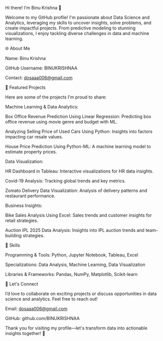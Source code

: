 Hi there! I'm Binu Krishna 👋

Welcome to my GitHub profile! I'm passionate about Data Science and Analytics, leveraging my skills to uncover insights, solve problems, and create impactful projects. From predictive modeling to stunning visualizations, I enjoy tackling diverse challenges in data and machine learning.

🌐 About Me

Name: Binu Krishna

GitHub Username: BINUKRISHNAA

Contact: dosaaa006@gmail.com

🎨 Featured Projects

Here are some of the projects I'm proud to share:

Machine Learning & Data Analytics:

Box Office Revenue Prediction Using Linear Regression: Predicting box office revenue using movie genre and budget with ML.

Analyzing Selling Price of Used Cars Using Python: Insights into factors impacting car resale values.

House Price Prediction Using Python-ML: A machine learning model to estimate property prices.

Data Visualization:

HR Dashboard in Tableau: Interactive visualizations for HR data insights.

Covid-19 Analysis: Tracking global trends and key metrics.

Zomato Delivery Data Visualization: Analysis of delivery patterns and restaurant performance.

Business Insights:

Bike Sales Analysis Using Excel: Sales trends and customer insights for retail strategies.

Auction IPL 2025 Data Analysis: Insights into IPL auction trends and team-building strategies.

🔧 Skills

Programming & Tools: Python, Jupyter Notebook, Tableau, Excel

Specializations: Data Analysis, Machine Learning, Data Visualization

Libraries & Frameworks: Pandas, NumPy, Matplotlib, Scikit-learn

🚀 Let's Connect

I’d love to collaborate on exciting projects or discuss opportunities in data science and analytics. Feel free to reach out!

Email: dosaaa006@gmail.com

GitHub: github.com/BINUKRISHNAA

Thank you for visiting my profile—let's transform data into actionable insights together! 🌟


